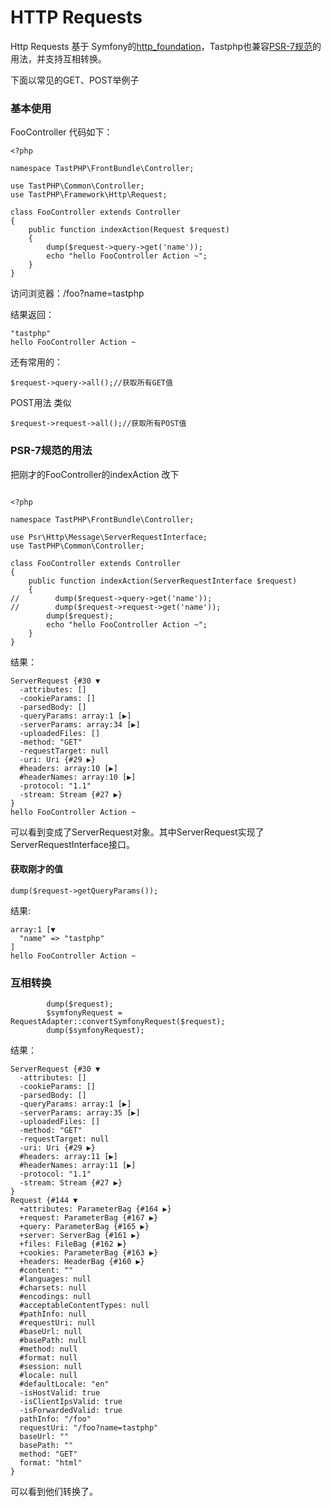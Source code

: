 # HTTP Requests


Http Requests 基于 Symfony的[http_foundation](https://symfony.com/doc/current/components/http_foundation.html)，Tastphp也兼容[PSR-7规范](http://www.php-fig.org/psr/psr-7/)的用法，并支持互相转换。


下面以常见的GET、POST举例子

### 基本使用

FooController 代码如下：

```
<?php

namespace TastPHP\FrontBundle\Controller;

use TastPHP\Common\Controller;
use TastPHP\Framework\Http\Request;

class FooController extends Controller
{
    public function indexAction(Request $request)
    {
        dump($request->query->get('name'));
        echo "hello FooController Action ~";
    }
}
```

访问浏览器：/foo?name=tastphp

结果返回：

```
"tastphp"
hello FooController Action ~

```

还有常用的：

```
$request->query->all();//获取所有GET值
```

POST用法 类似

```
$request->request->all();//获取所有POST值
```

### PSR-7规范的用法

把刚才的FooController的indexAction 改下

```

<?php

namespace TastPHP\FrontBundle\Controller;

use Psr\Http\Message\ServerRequestInterface;
use TastPHP\Common\Controller;

class FooController extends Controller
{
    public function indexAction(ServerRequestInterface $request)
    {
//        dump($request->query->get('name'));
//        dump($request->request->get('name'));
        dump($request);
        echo "hello FooController Action ~";
    }
}

```
结果：

```
ServerRequest {#30 ▼
  -attributes: []
  -cookieParams: []
  -parsedBody: []
  -queryParams: array:1 [▶]
  -serverParams: array:34 [▶]
  -uploadedFiles: []
  -method: "GET"
  -requestTarget: null
  -uri: Uri {#29 ▶}
  #headers: array:10 [▶]
  #headerNames: array:10 [▶]
  -protocol: "1.1"
  -stream: Stream {#27 ▶}
}
hello FooController Action ~
```
可以看到变成了ServerRequest对象。其中ServerRequest实现了ServerRequestInterface接口。

#### 获取刚才的值

```
dump($request->getQueryParams());

```
结果:

```
array:1 [▼
  "name" => "tastphp"
]
hello FooController Action ~

```

### 互相转换

```
        dump($request);
        $symfonyRequest = RequestAdapter::convertSymfonyRequest($request);
        dump($symfonyRequest);
 ```

结果：

```
ServerRequest {#30 ▼
  -attributes: []
  -cookieParams: []
  -parsedBody: []
  -queryParams: array:1 [▶]
  -serverParams: array:35 [▶]
  -uploadedFiles: []
  -method: "GET"
  -requestTarget: null
  -uri: Uri {#29 ▶}
  #headers: array:11 [▶]
  #headerNames: array:11 [▶]
  -protocol: "1.1"
  -stream: Stream {#27 ▶}
}
Request {#144 ▼
  +attributes: ParameterBag {#164 ▶}
  +request: ParameterBag {#167 ▶}
  +query: ParameterBag {#165 ▶}
  +server: ServerBag {#161 ▶}
  +files: FileBag {#162 ▶}
  +cookies: ParameterBag {#163 ▶}
  +headers: HeaderBag {#160 ▶}
  #content: ""
  #languages: null
  #charsets: null
  #encodings: null
  #acceptableContentTypes: null
  #pathInfo: null
  #requestUri: null
  #baseUrl: null
  #basePath: null
  #method: null
  #format: null
  #session: null
  #locale: null
  #defaultLocale: "en"
  -isHostValid: true
  -isClientIpsValid: true
  -isForwardedValid: true
  pathInfo: "/foo"
  requestUri: "/foo?name=tastphp"
  baseUrl: ""
  basePath: ""
  method: "GET"
  format: "html"
}
```

可以看到他们转换了。




